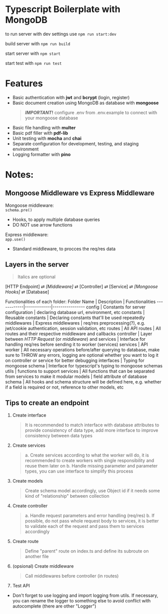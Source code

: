 # Typescript Boilerplate with MongoDB

to run server with dev settings use `npm run start:dev`

build server with `npm run build`

start server with `npm start`

start test with `npm run test`

# Features

- Basic authentication with **jwt** and **bcrypt** (login, register)
- Basic document creation using MongoDB as database with **mongoose**
  > **_IMPORTANT_!** configure .env from .env.example to connect with your mongoose database
- Basic file handling with **multer**
- Basic pdf filler with **pdf-lib**
- Unit testing with **mocha** and **chai**
- Separate configuration for development, testing, and staging environment
- Logging formatter with **pino**

# Notes:

## Mongoose Middleware vs Express Middleware

Mongoose middleware:  
`schema.pre()`

- Hooks, to apply multiple database queries
- DO NOT use arrow functions

Express middleware:  
`app.use()`

- Standard middleware, to procces the req/res data

## Layers in the server

> Italics are optional

[HTTP Endpoint] &rlarr; _[Middleware]_ &rlarr; [Controller] &rlarr; [Service] &rlarr; _[Mongoose Hooks]_ &rlarr; [Database]

Functionalities of each folder:
Folder Name | Description | Functionalities
------------|-------------|----------------
config | Constants for server configuration | declaring database url, environment, etc
constants | Reusable constants | Declaring constants that'll be used repeatedly
middlewares | Express middlewares | req/res preprocessing(?), e.g. jwt/cookie authentication, session validation, etc
routes | All API routes | All routes and their respective middleware and callbacks
controller | Layer between _HTTP Request_ (or _middleware_) and services | Interface for handling req/res before sending it to worker (services)
services | API worker | All necessary operations before/after querying to database, make sure to THROW any errors, logging are optional whether you want to log it on controller or service for better debugging
interfaces | Typing for mongoose schema | Interface for typescript's typing to mongoose schemas
utils | functions to support services | All functions that can be separated from services to make it modular
models | field attribute of database schema | All hooks and schema structure will be defined here, e.g. whether if a field is required or not, reference to other models, etc

## Tips to create an endpoint

1. Create interface
   > It is recommended to match interface with database attributes to provide consistency of data type, add more interface to improve consistency between data types
1. Create services
   > a. Create services according to what the worker will do, it is recommended to create workers with single responsibility and reuse them later on
   > b. Handle missing parameter and parameter types, you can use interface to simplify this process
1. Create models
   > Create schema model accordingly, use Object id if it needs some kind of "relationship" between collection
1. Create controller
   > a. Handle request parameters and error handling (req/res)
   > b. If possible, do not pass whole request body to services, it is better to validate each of the request and pass them to services accordingly
1. Create route
   > Define "parent" route on index.ts and define its subroute on another file
1. (opsional) Create middleware
   > Call middlewares before controller (in routes)
1. Test API

- Don't forget to use logging and import logging from utils. If necessary, you can rename the logger to something else to avoid conflict with autocomplete (there are other "Logger")
